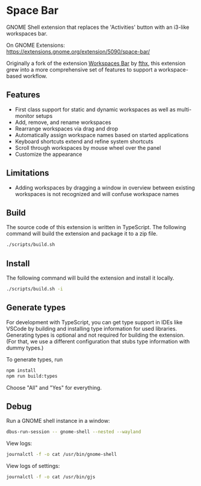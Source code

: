 # Space Bar

GNOME Shell extension that replaces the 'Activities' button with an i3-like workspaces bar.

On GNOME Extensions: https://extensions.gnome.org/extension/5090/space-bar/

Originally a fork of the extension [Workspaces
Bar](https://extensions.gnome.org/extension/3851/workspaces-bar/) by
[fthx](https://extensions.gnome.org/accounts/profile/fthx), this extension grew into a more
comprehensive set of features to support a workspace-based workflow.

## Features

-   First class support for static and dynamic workspaces as well as multi-monitor setups
-   Add, remove, and rename workspaces
-   Rearrange workspaces via drag and drop
-   Automatically assign workspace names based on started applications
-   Keyboard shortcuts extend and refine system shortcuts
-   Scroll through workspaces by mouse wheel over the panel
-   Customize the appearance

## Limitations

-   Adding workspaces by dragging a window in overview between existing workspaces is not recognized
    and will confuse workspace names

## Build

The source code of this extension is written in TypeScript. The following command will build the
extension and package it to a zip file.

```sh
./scripts/build.sh
```

## Install

The following command will build the extension and install it locally.

```sh
./scripts/build.sh -i
```

## Generate types

For development with TypeScript, you can get type support in IDEs like VSCode by building and
installing type information for used libraries. Generating types is optional and not required for
building the extension. (For that, we use a different configuration that stubs type information with
dummy types.)

To generate types, run

```sh
npm install
npm run build:types
```

Choose "All" and "Yes" for everything.

## Debug

Run a GNOME shell instance in a window:
```sh
dbus-run-session -- gnome-shell --nested --wayland
```

View logs:
```sh
journalctl -f -o cat /usr/bin/gnome-shell
```

View logs of settings:
```sh
journalctl -f -o cat /usr/bin/gjs
```